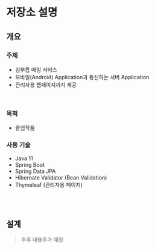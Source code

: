# 저장소 설명
## 개요
### 주제
- 심부름 매칭 서비스
- 모바일(Android) Application과 통신하는 서버 Application
- 관리자용 웹페이지까지 제공

<br/>

### 목적
- 졸업작품

### 사용 기술
- Java 11
- Spring Boot
- Spring Data JPA
- Hibernate Validator (Bean Validation)
- Thymeleaf (관리자용 페이지)

<br/><br/>

## 설계
> 추후 내용추가 예정